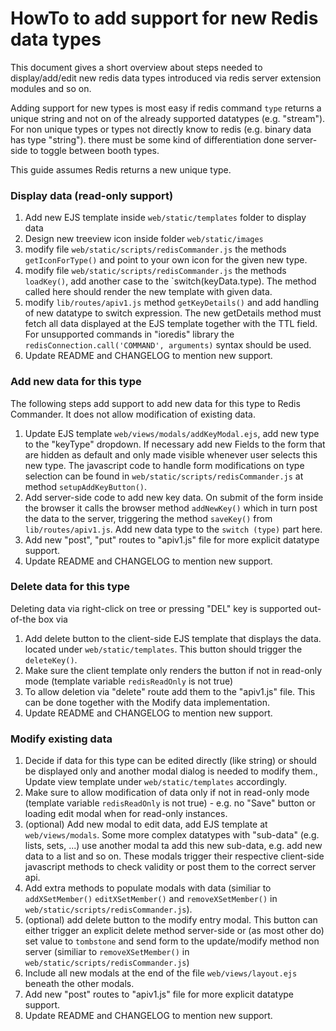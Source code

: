 # HowTo to add support for new Redis data types

This document gives a short overview about steps needed to display/add/edit new
redis data types introduced via redis server extension modules and so on.

Adding support for new types is most easy if redis command `type` returns
a unique string and not on of the already supported datatypes (e.g. "stream").
For non unique types or types not directly know to redis (e.g. binary data has type "string").
there must be some kind of differentiation done server-side to toggle between
booth types.

This guide assumes Redis returns a new unique type.

### Display data (read-only support)

1. Add new EJS template inside `web/static/templates` folder to display data
2. Design new treeview icon inside folder `web/static/images`
3. modify file `web/static/scripts/redisCommander.js` the methods `getIconForType()`
   and point to your own icon for the given new type.
4. modify file `web/static/scripts/redisCommander.js` the methods `loadKey()`, add another case to the `switch(keyData.type).
   The method called here should render the new template with given data.
5. modify `lib/routes/apiv1.js` method `getKeyDetails()` and add handling of new
   datatype to switch expression. The new getDetails method must fetch all data displayed
   at the EJS template together with the TTL field.
   For unsupported commands in "ioredis" library the `redisConnection.call('COMMAND', arguments)`
   syntax should be used.
6. Update README and CHANGELOG to mention new support.

### Add new data for this type

The following steps add support to add new data for this type to Redis Commander.
It does not allow modification of existing data.

1. Update EJS template `web/views/modals/addKeyModal.ejs`, add new type to the "keyType" dropdown.
   If necessary add new Fields to the form that are hidden as default and only made visible
   whenever user selects this new type. The javascript code to handle form modifications on
   type selection can be found in `web/static/scripts/redisCommander.js` at method `setupAddKeyButton()`.
2. Add server-side code to add new key data. On submit of the form inside the browser it calls
   the browser method `addNewKey()` which in turn post the data to the server, triggering the
   method `saveKey()` from `lib/routes/apiv1.js`. Add new data type to the `switch (type)` part here.
3. Add new "post", "put" routes to "apiv1.js" file for more explicit datatype support.
3. Update README and CHANGELOG to mention new support.

### Delete data for this type

Deleting data via right-click on tree or pressing "DEL" key is supported
out-of-the box via

1. Add delete button to the client-side EJS template that displays the data.
   located under `web/static/templates`. This button should trigger the `deleteKey()`.
2. Make sure the client template only renders the button if not in read-only mode
   (template variable `redisReadOnly` is not true)
3. To allow deletion via "delete" route add them to the "apiv1.js" file.
   This can be done together with the Modify data implementation.
4. Update README and CHANGELOG to mention new support.

### Modify existing data

1. Decide if data for this type can be edited directly (like string) or should be displayed only and
   another modal dialog is needed to modify them., Update view template under
   `web/static/templates` accordingly.
2. Make sure to allow modification of data only if not in read-only mode
   (template variable `redisReadOnly` is not true) - e.g. no "Save" button or loading edit modal
   when for read-only instances.
3. (optional) Add new modal to edit data, add EJS template at `web/views/modals`.
   Some more complex datatypes with "sub-data" (e.g. lists, sets, ...) use another modal ta add
   this new sub-data, e.g. add new data to a list and so on. These modals trigger
   their respective client-side javascript methods to check validity or post them
   to the correct server api.
4. Add extra methods to populate modals with data (similiar to `addXSetMember()` `editXSetMember()` and
   `removeXSetMember()` in `web/static/scripts/redisCommander.js`).
5. (optional) add delete button to the modify entry modal. This button can either trigger an
   explicit delete method server-side or (as most other do) set value to `tombstone` and send
   form to the update/modify method non server (similiar to `removeXSetMember()` in
   `web/static/scripts/redisCommander.js`)
6. Include all new modals at the end of the file `web/views/layout.ejs` beneath the other modals.
7. Add new "post" routes to "apiv1.js" file for more explicit datatype support.
8. Update README and CHANGELOG to mention new support.
